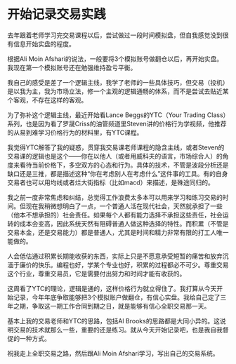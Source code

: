 # 开始记录交易实践

去年跟着老师学习完交易课程以后，尝试做过一段时间模拟盘，但自我感觉没到很有信息开始实盘的程度。

根据Ali Moin Afshari的说法，一般要将3个模拟账号做翻仓以后，再开始实盘。我现在第一个模拟账号还在勉强维持盈亏平衡。

我自己的感受是差了一个逻辑主线，我学了老师的一些具体技巧，但交易（投机）是以我为主，我为市场立法，修一个主观的逻辑通畅的体系，而不是尝试去贴近某个客观，不存在这样的客观。

为了弥补这个逻辑主线，最近开始看Lance Beggs的YTC（Your Trading Class）系列，也是因为看了罗晟Criss的油管频道里Steven讲的价格行为学视频，他推荐的从易到难学习价格行为的材料里，有YTC课程。

我觉得YTC解答了我的疑惑，贯穿我交易课老师课程的隐含主线，或者Steven的交易课的逻辑也是这个——你在以他人（或者用威科夫的语言，市场综合人）的角度来看待当前价格下，多空双方的心态和行为。具体的技术，不管是波段分析还是缺口还是三推，都是描述这种“你在考虑别人在考虑什么”这件事的工具。有的自身交易者也可以用均线或者烂大街指标（比如macd）来描述，是殊途同归的。

我之前一度非常焦虑和纠结，总觉得工作浪费太多本可以用来学习和练习交易的时间。但现在我稍微想明白了一点，一个普通人活在现代社会，天然就承担了一些（他本不想承担的）社会责任。如果每个人都有能力选择不承担这些责任，社会运转的成本会变高，因此系统天然有阻碍普通人做这种选择的特性。而积累（不管是交易本金，还是交易能力）都是普通人，尤其是时间和精力非常有限的打工人唯一能做的。

人会低估通过积累长期能收获的东西，实际上只是不愿意承受短暂的痛苦和放弃沉湎于廉价的快乐。编程也好，学某个专业也好，积累的过程都必不可少。尊重交易这个行业，尊重交易员，它是需要付出努力和时间才能有收获的。

这周看了YTC的理论，逻辑是通的，这样价格行为就立得住了。我打算从今天开始记录，今年年底争取能够把3个模拟账户做翻仓，有信心实盘。我给自己定了三年之期，争取这一期工作合同到期之日，就是能够有信心全职交易那一天。

基本上我的交易老师和YTC的思路，包括Al Brooks的思路都是大同小异的。这说明交易的技术就那么一些，重要的还是练习。就从今天开始记录吧，也是我自我督促的一种方式。

祝我走上全职交易之路，然后跟Ali Moin Afshari学习，写出自己的交易系统。
